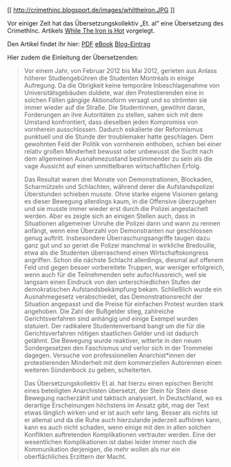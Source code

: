 [[ http://crimethinc.blogsport.de/images/whiltheiron.JPG ]]

Vor einiger Zeit hat das Übersetzungskollektiv „Et. al“ eine Übersetzung des CrimethInc. Artikels [While The Iron is Hot](/2012/08/14/while-the-iron-is-hot-student-strike-social-revolt-in-quebec-spring-2012) vorgelegt.

Den Artikel findet ihr hier:
[PDF](http://magazinredaktion.tk/docs/Blame_Canada.pdf)
[eBook](http://magazinredaktion.tk/docs/blame_canada.epub)
[Blog-Eintrag](http://magazinredaktion.tk/blame_canada.php)

Hier zudem die Einleitung der Übersetzenden:

> Vor einem Jahr, von Februar 2012 bis Mai 2012, gerieten aus Anlass höherer Studiengebühren die Studenten Montréals in einige Aufregung. Da die Obrigkeit keine temporäre Inbeschlagenahme von Universitätsgebäuden duldete, war den Protestierenden eine in solchen Fällen gängige Aktionsform versagt und so strömten sie immer wieder auf die Straße. Die Studentinnen, gewöhnt daran, Forderungen an ihre Autoritäten zu stellen, sahen sich mit dem Umstand konfrontiert, dass dieselben jeden Kompromiss von vornherein ausschlossen. Dadurch eskalierte der Reformismus punktuell und die Stunde der troublemaker hatte geschlagen. Dem gewohnten Feld der Politik von vornherein enthoben, schien bei einer relativ großen Minderheit bewusst oder unbewusst die Sucht nach dem allgemeinen Ausnahmezustand bestimmender zu sein als die vage Aussicht auf einen unmittelbaren wirtschaftlichen Erfolg.
>
> Das Resultat waren drei Monate von Demonstrationen, Blockaden, Scharmützeln und Schlachten, während derer die Aufstandspolizei Überstunden schieben musste. Ohne starke eigene Visionen gelang es dieser Bewegung allerdings kaum, in die Offensive überzugehen und sie musste immer wieder erst durch die Polizei angestachelt werden. Aber es zeigte sich an einigen Stellen auch, dass in Situationen allgemeiner Unruhe die Polizei dann und wann zu rennen anfängt, wenn eine Überzahl von Demonstranten nur geschlossen genug auftritt. Insbesondere Überraschungsangriffe taugen dazu ganz gut und so geriet die Polizei manchmal in wirkliche Bredouille, etwa als die Studenten überraschend einen Wirtschaftskongress angriffen. Schon die nächste Schlacht allerdings, diesmal auf offenem Feld und gegen besser vorbereitete Truppen, war weniger erfolgreich, wenn auch für die Teilnehmenden sehr aufschlussreich, weil sie langsam einen Eindruck von den unterschiedlichen Stufen der demokratischen Aufstandsbekämpfung bekam. Schließlich wurde ein Ausnahmegesetz verabschiedet, das Demonstrationsrecht der Situation angepasst und die Preise für einfachen Protest wurden stark angehoben. Die Zahl der Bußgelder stieg, zahlreiche Gerichtsverfahren sind anhängig und einige Exempel wurden statuiert. Der radikalere Studentenverband bangt um die für die Gerichtsverfahren nötigen staatlichen Gelder und ist dadurch gelähmt. Die Bewegung wurde reaktiver, witterte in den neuen Sondergesetzen den Faschismus und verlor sich in der Trommelei dagegen. Versuche von professionellen Anarchist*innen der protestierenden Minderheit mit dem kommerziellen Autorennen einen weiteren Sündenbock zu geben, scheiterten.
>
> Das Übersetzungskollektiv Et al. hat hierzu einen epischen Bericht eines beteiligten Anarchisten übersetzt, der Stein für Stein diese Bewegung nacherzählt und taktisch analysiert. In Deutschland, wo es derartige Erscheinungen höchstens im Ansatz gibt, mag der Text etwas länglich wirken und er ist auch sehr lang. Besser als nichts ist er allemal und da die Ruhe auch hierzulande jederzeit aufhören kann, kann es auch nicht schaden, wenn einige mit den in allen solchen Konflikten auftretenden Komplikationen vertrauter werden. Eine der wesentlichen Komplikationen ist dabei leider immer noch die Kommunikation derjenigen, die mehr wollen als nur ein oberflächliches Erzittern der Macht.
